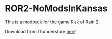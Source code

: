 # ROR2-NoModsInKansas

This is a modpack for the game Risk of Rain 2.

Download from Thunderstore [here](https://thunderstore.io/package/ldaw/NoModsInKansas/)!

